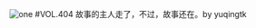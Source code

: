 ![one](http://image.wufazhuce.com/FpFScueOHbbuMj93SIUJAf6A-yzq)
#VOL.404
故事的主人走了，不过，故事还在。by yuqingtk